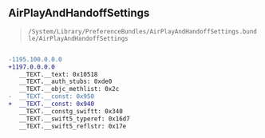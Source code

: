 ## AirPlayAndHandoffSettings

> `/System/Library/PreferenceBundles/AirPlayAndHandoffSettings.bundle/AirPlayAndHandoffSettings`

```diff

-1195.100.0.0.0
+1197.0.0.0.0
   __TEXT.__text: 0x10518
   __TEXT.__auth_stubs: 0xde0
   __TEXT.__objc_methlist: 0x2c
-  __TEXT.__const: 0x950
+  __TEXT.__const: 0x940
   __TEXT.__constg_swiftt: 0x340
   __TEXT.__swift5_typeref: 0x16d7
   __TEXT.__swift5_reflstr: 0x17e

```

